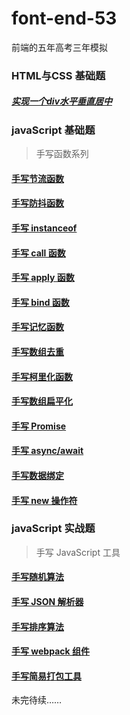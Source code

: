 # font-end-53

前端的五年高考三年模拟
### HTML与CSS 基础题
##### [实现一个div水平垂直居中](./demo/css/vCenter.html)

### javaScript 基础题

> 手写函数系列

#### [手写节流函数](./demo/throttle.html)

#### [手写防抖函数](./demo/debounce.html)

#### [手写 instanceof](./demo/instanceof.html)

#### [手写 call 函数](./demo/call.html)

#### [手写 apply 函数](./demo/apply.html)

#### [手写 bind 函数](./demo/bind.html)

#### [手写记忆函数](./demo/memorize.html)

#### [手写数组去重](./demo/ArrayUnique.html)

#### [手写柯里化函数](./demo/curry.html)

#### [手写数组扁平化](./demo/flatten.html)

#### [手写 Promise](./demo/promise.html)

#### [手写 async/await](./demo/asyncAwait.html)

#### [手写数据绑定](./demo/dataBind.html)

#### [手写 new 操作符](./demo/new.html)

### javaScript 实战题

> 手写 JavaScript 工具

#### [手写随机算法](./demo/random.html)

#### [手写 JSON 解析器](./demo/jsonParse.html)

#### [手写排序算法](./demo/rank.html)

#### [手写 webpack 组件](./demo/webpackPlugin.html)

#### [手写简易打包工具](./demo/package.html)

未完待续……
